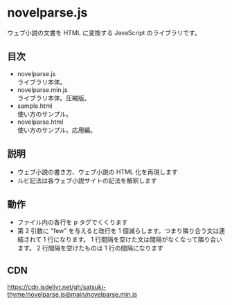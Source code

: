 # novelparse.js
ウェブ小説の文書を HTML に変換する JavaScript のライブラリです。

## 目次
* novelparse.js  
  ライブラリ本体。
* novelparse.min.js  
  ライブラリ本体。圧縮版。
* sample.html  
  使い方のサンプル。
* novelparse.html  
  使い方のサンプル。応用編。

## 説明
* ウェブ小説の書き方、ウェブ小説の HTML 化を再現します
* ルビ記法は各ウェブ小説サイトの記法を解釈します

## 動作
* ファイル内の各行を p タグでくくります
* 第 2 引数に "few" を与えると改行を 1 個減らします。つまり隣り合う文は連結されて 1 行になります。 1 行間隔を空けた文は間隔がなくなって隣り合います。 2 行間隔を空けたものは 1 行の間隔になります

## CDN
https://cdn.jsdelivr.net/gh/satsuki-thyme/novelparse.js@main/novelparse.min.js
